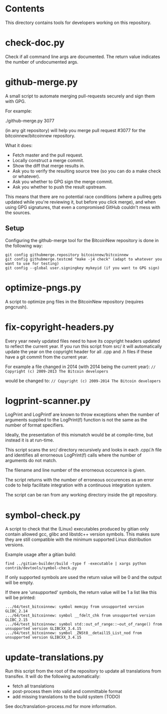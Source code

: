 Contents
===========
This directory contains tools for developers working on this repository.

check-doc.py
============

Check if all command line args are documented. The return value indicates the
number of undocumented args.

github-merge.py
===============

A small script to automate merging pull-requests securely and sign them with GPG.

For example:

  ./github-merge.py 3077

(in any git repository) will help you merge pull request #3077 for the
bitcoinnew/bitcoinnew repository.

What it does:
* Fetch master and the pull request.
* Locally construct a merge commit.
* Show the diff that merge results in.
* Ask you to verify the resulting source tree (so you can do a make
check or whatever).
* Ask you whether to GPG sign the merge commit.
* Ask you whether to push the result upstream.

This means that there are no potential race conditions (where a
pullreq gets updated while you're reviewing it, but before you click
merge), and when using GPG signatures, that even a compromised GitHub
couldn't mess with the sources.

Setup
---------
Configuring the github-merge tool for the BitcoinNew repository is done in the following way:

    git config githubmerge.repository bitcoinnew/bitcoinnew
    git config githubmerge.testcmd "make -j4 check" (adapt to whatever you want to use for testing)
    git config --global user.signingkey mykeyid (if you want to GPG sign)

optimize-pngs.py
================

A script to optimize png files in the BitcoinNew
repository (requires pngcrush).

fix-copyright-headers.py
===========================

Every year newly updated files need to have its copyright headers updated to reflect the current year.
If you run this script from src/ it will automatically update the year on the copyright header for all
.cpp and .h files if these have a git commit from the current year.

For example a file changed in 2014 (with 2014 being the current year):
```// Copyright (c) 2009-2013 The Bitcoin developers```

would be changed to:
```// Copyright (c) 2009-2014 The Bitcoin developers```

logprint-scanner.py
===================
LogPrint and LogPrintf are known to throw exceptions when the number of arguments supplied to the
LogPrint(f) function is not the same as the number of format specifiers.

Ideally, the presentation of this mismatch would be at compile-time, but instead it is at run-time.

This script scans the src/ directory recursively and looks in each .cpp/.h file and identifies all
errorneous LogPrint(f) calls where the number of arguments do not match.

The filename and line number of the errorneous occurence is given.

The script returns with the number of erroneous occurences as an error code to help facilitate
integration with a continuous integration system.

The script can be ran from any working directory inside the git repository.

symbol-check.py
===============

A script to check that the (Linux) executables produced by gitian only contain
allowed gcc, glibc and libstdc++ version symbols. This makes sure they are
still compatible with the minimum supported Linux distribution versions.

Example usage after a gitian build:

    find ../gitian-builder/build -type f -executable | xargs python contrib/devtools/symbol-check.py

If only supported symbols are used the return value will be 0 and the output will be empty.

If there are 'unsupported' symbols, the return value will be 1 a list like this will be printed:

    .../64/test_bitcoinnew: symbol memcpy from unsupported version GLIBC_2.14
    .../64/test_bitcoinnew: symbol __fdelt_chk from unsupported version GLIBC_2.15
    .../64/test_bitcoinnew: symbol std::out_of_range::~out_of_range() from unsupported version GLIBCXX_3.4.15
    .../64/test_bitcoinnew: symbol _ZNSt8__detail15_List_nod from unsupported version GLIBCXX_3.4.15

update-translations.py
======================

Run this script from the root of the repository to update all translations from transifex.
It will do the following automatically:

- fetch all translations
- post-process them into valid and committable format
- add missing translations to the build system (TODO)

See doc/translation-process.md for more information.
